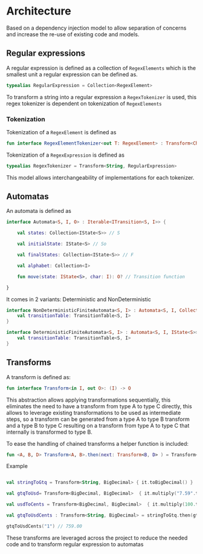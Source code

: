 # Architecture

Based on a dependency injection model to allow separation of concerns and increase the re-use of existing code and models.

## Regular expressions

A regular expression is defined as a collection of `RegexElements` which is the smallest unit a regular expression can be defined as.

```kotlin
typealias RegularExpression = Collection<RegexElement>
```

To transform a string into a regular expression a `RegexTokenizer` is used, this regex tokenizer is dependent on tokenization of `RegexElements`

### Tokenization

Tokenization of a `RegexElement` is defined as
```kotlin
fun interface RegexElementTokenizer<out T: RegexElement> : Transform<Char, T?>
```

Tokenization of a `RegexExpression` is defined as
```kotlin
typealias RegexTokenizer = Transform<String, RegularExpression>
```

This model allows interchangeability of implementations for each tokenizer.

## Automatas

An automata is defined as
```kotlin
interface Automata<S, I, O> : Iterable<ITransition<S, I>> {

    val states: Collection<IState<S>> // S

    val initialState: IState<S> // So

    val finalStates: Collection<IState<S>> // F

    val alphabet: Collection<I>

    fun move(state: IState<S>, char: I): O? // Transition function

}
```

It comes in 2 variants: Deterministic and NonDeterministic
```kotlin
interface NonDeterministicFiniteAutomata<S, I> : Automata<S, I, Collection<IState<S>>> {
    val transitionTable: TransitionTable<S, I>
}

interface DeterministicFiniteAutomata<S, I> : Automata<S, I, IState<S>> {
    val transitionTable: TransitionTable<S, I>
}
```

## Transforms

A transform is defined as:

```kotlin
fun interface Transform<in I, out O>: (I) -> O
```

This abstraction allows applying transformations sequentially, this eliminates the need to have a transform from type A to type C directly, this allows to leverage existing transformations to be used as intermediate steps, so a transform can be generated from a type A to type B transform and a type B to type C resulting on a transform from type A to type C that internally is transformed to type B.


To ease the handling of chained transforms a helper function is included:

```kotlin
fun <A, B, D> Transform<A, B>.then(next: Transform<B, D> ) = Transform<A, D> { next(this(it)) }
```

Example
```kotlin

val stringToGtq = Transform<String, BigDecimal> { it.toBigDecimal() }

val gtqToUsd= Transform<BigDecimal, BigDecimal>  { it.multiply("7.59".toBigDecimal()) }

val usdToCents = Transform<BigDecimal, BigDecimal>  { it.multiply(100.toBigDecimal()) }

val gtqToUsdCents : Transform<String, BigDecimal> = stringToGtq.then(gtqToUsd).then(usdToCents)

gtqToUsdCents("1") // 759.00

```

These transforms are leveraged across the project to reduce the needed code and to transform regular expression to automatas
